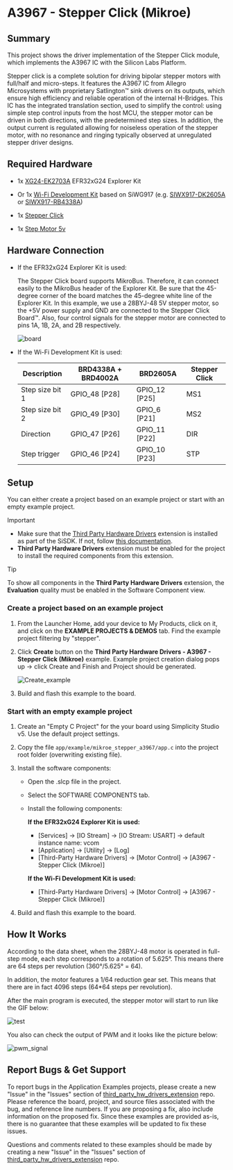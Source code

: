 # A3967 - Stepper Click (Mikroe) #

## Summary ##

This project shows the driver implementation of the Stepper Click module, which implements the A3967 IC with the Silicon Labs Platform.

Stepper click is a complete solution for driving bipolar stepper motors with full/half and micro-steps. It features the A3967 IC from Allegro Microsystems with proprietary Satlington™ sink drivers on its outputs, which ensure high efficiency and reliable operation of the internal H-Bridges. This IC has the integrated translation section, used to simplify the control: using simple step control inputs from the host MCU, the stepper motor can be driven in both directions, with the predetermined step sizes. In addition, the output current is regulated allowing for noiseless operation of the stepper motor, with no resonance and ringing typically observed at unregulated stepper driver designs.

## Required Hardware ##

- 1x [XG24-EK2703A](https://www.silabs.com/development-tools/wireless/efr32xg24-explorer-kit) EFR32xG24 Explorer Kit

- Or 1x [Wi-Fi Development Kit](https://www.silabs.com/development-tools/wireless/wi-fi) based on SiWG917 (e.g. [SIWX917-DK2605A](https://www.silabs.com/development-tools/wireless/wi-fi/siwx917-dk2605a-wifi-6-bluetooth-le-soc-dev-kit) or [SIWX917-RB4338A](https://www.silabs.com/development-tools/wireless/wi-fi/siwx917-rb4338a-wifi-6-bluetooth-le-soc-radio-board))

- 1x [Stepper Click](https://www.mikroe.com/stepper-click)

- 1x [Step Motor 5v](https://www.mikroe.com/step-motor-5v)

## Hardware Connection ##

- If the EFR32xG24 Explorer Kit is used:

  The Stepper Click board supports MikroBus. Therefore, it can connect easily to the MikroBus header of the Explorer Kit. Be sure that the 45-degree corner of the board matches the 45-degree white line of the Explorer Kit. In this example, we use a 28BYJ-48 5V stepper motor, so the +5V power supply and GND are connected to the Stepper Click Board™. Also, four control signals for the stepper motor are connected to pins 1A, 1B, 2A, and 2B respectively.

  ![board](image/hardware_connection.png)

- If the Wi-Fi Development Kit is used:

  | Description  | BRD4338A + BRD4002A | BRD2605A | Stepper Click  |
  | -------------| ------------- | -------------- | -------------- |
  | Step size bit 1 | GPIO_48 [P28] | GPIO_12 [P25]     | MS1            |
  | Step size bit 2 | GPIO_49 [P30] | GPIO_6 [P21]      | MS2            |
  | Direction       | GPIO_47 [P26] | GPIO_11 [P22]     | DIR            |
  | Step trigger    | GPIO_46 [P24] | GPIO_10 [P23]     | STP            |

## Setup ##

You can either create a project based on an example project or start with an empty example project.

> [!IMPORTANT]
> - Make sure that the [Third Party Hardware Drivers](https://github.com/SiliconLabsSoftware/third_party_hw_drivers_extension) extension is installed as part of the SiSDK. If not, follow [this documentation](https://github.com/SiliconLabsSoftware/third_party_hw_drivers_extension/blob/master/README.md#how-to-add-to-simplicity-studio-ide).
> - **Third Party Hardware Drivers** extension must be enabled for the project to install the required components from this extension.

> [!TIP]
> To show all components in the **Third Party Hardware Drivers** extension, the **Evaluation** quality must be enabled in the Software Component view.

### Create a project based on an example project ###

1. From the Launcher Home, add your device to My Products, click on it, and click on the **EXAMPLE PROJECTS & DEMOS** tab. Find the example project filtering by "stepper".

2. Click **Create** button on the **Third Party Hardware Drivers - A3967 - Stepper Click (Mikroe)** example. Example project creation dialog pops up -> click Create and Finish and Project should be generated.

    ![Create_example](image/create_example.png)

3. Build and flash this example to the board.

### Start with an empty example project ###

1. Create an "Empty C Project" for the your board using Simplicity Studio v5. Use the default project settings.

2. Copy the file `app/example/mikroe_stepper_a3967/app.c` into the project root folder (overwriting existing file).

3. Install the software components:

    - Open the .slcp file in the project.

    - Select the SOFTWARE COMPONENTS tab.

    - Install the following components:

      **If the EFR32xG24 Explorer Kit is used:**
        - [Services] → [IO Stream] → [IO Stream: USART] → default instance name: vcom
        - [Application] → [Utility] → [Log]
        - [Third-Party Hardware Drivers] → [Motor Control] → [A3967 - Stepper Click (Mikroe)]

      **If the Wi-Fi Development Kit is used:**
        - [Third-Party Hardware Drivers] → [Motor Control] → [A3967 - Stepper Click (Mikroe)]

4. Build and flash this example to the board.

## How It Works ##

According to the data sheet, when the 28BYJ-48 motor is operated in full-step mode, each step corresponds to a rotation of 5.625°. This means there are 64 steps per revolution (360°/5.625° = 64).

In addition, the motor features a 1/64 reduction gear set. This means that there are in fact 4096 steps (64*64 steps per revolution).

After the main program is executed, the stepper motor will start to run like the GIF below:

![test](image/test.gif)

You also can check the output of PWM and it looks like the picture below:

![pwm_signal](image/pwm.png)

## Report Bugs & Get Support ##

To report bugs in the Application Examples projects, please create a new "Issue" in the "Issues" section of [third_party_hw_drivers_extension](https://github.com/SiliconLabsSoftware/third_party_hw_drivers_extension) repo. Please reference the board, project, and source files associated with the bug, and reference line numbers. If you are proposing a fix, also include information on the proposed fix. Since these examples are provided as-is, there is no guarantee that these examples will be updated to fix these issues.

Questions and comments related to these examples should be made by creating a new "Issue" in the "Issues" section of [third_party_hw_drivers_extension](https://github.com/SiliconLabsSoftware/third_party_hw_drivers_extension) repo.
